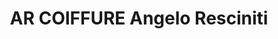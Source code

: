 ---
title: "AR COIFFURE Angelo Resciniti"
url: /ecublens-vd/ar-coiffure-angelo-resciniti/
shop: Friseur
---
